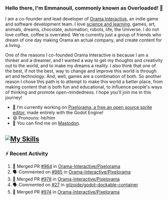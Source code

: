 ### Hello there, I'm Emmanouil, commonly known as Overloaded! 👋
I am a co-founder and lead developer of [Orama Interactive](https://www.oramainteractive.com/), an indie game and software development team. I love [science and learning](https://github.com/OverloadedOrama/KnowledgeBase), games, art, animals, dreams, chocolate, automation, robots, life, the Universe. I do not love coffee, coffee is overrated. We're currently just a group of friends who dream of one day making Orama an actual company, and create content for a living.

One of the reasons I co-founded Orama Interactive is because I am a thinker and a dreamer, and I wanted a way to get my thoughts and creativity out to the world, and to make my dreams a reality. I also think that one of the best, if not the best, way to change and improve this world is through art and technology. And, well, games are a combination of both. So another reason I chose this path is to attempt to make this world a better place, from making content that is both fun and educational, to influence people's ways of thinking and promote open-mindedness. I hope you'll join me in this journey!

- 🔭 I’m currently working on [Pixelorama, a free an open source sprite editor](https://github.com/Orama-Interactive/Pixelorama), made entirely with the Godot Engine!
- 😄 Pronouns: he/him
- 🐘 You can find me on <a rel="me" href="https://mastodon.social/@Overloaded">Mastodon</a>.

[![My Skills](https://skillicons.dev/icons?i=godot,py,cpp,cs,git,linux,html)](https://skillicons.dev)
---

### :zap: Recent Activity

<!--START_SECTION:activity-->
1. 🎉 Merged PR [#964](https://github.com/Orama-Interactive/Pixelorama/pull/964) in [Orama-Interactive/Pixelorama](https://github.com/Orama-Interactive/Pixelorama)
2. 🗣 Commented on [#985](https://github.com/Orama-Interactive/Pixelorama/issues/985#issuecomment-1962946431) in [Orama-Interactive/Pixelorama](https://github.com/Orama-Interactive/Pixelorama)
3. 🎉 Merged PR [#978](https://github.com/Orama-Interactive/Pixelorama/pull/978) in [Orama-Interactive/Pixelorama](https://github.com/Orama-Interactive/Pixelorama)
4. 🗣 Commented on [#27](https://github.com/gilzoide/godot-dockable-container/pull/27#issuecomment-1945192331) in [gilzoide/godot-dockable-container](https://github.com/gilzoide/godot-dockable-container)
5. 🎉 Merged PR [#974](https://github.com/Orama-Interactive/Pixelorama/pull/974) in [Orama-Interactive/Pixelorama](https://github.com/Orama-Interactive/Pixelorama)
<!--END_SECTION:activity-->

<!--
**OverloadedOrama/OverloadedOrama** is a ✨ _special_ ✨ repository because its `README.md` (this file) appears on your GitHub profile.

Here are some ideas to get you started:

- 👯 I’m looking to collaborate on ...
- 🤔 I’m looking for help with ...
- 💬 Ask me about ...
- 📫 How to reach me: ...
- ⚡ Fun fact: ...
-->

